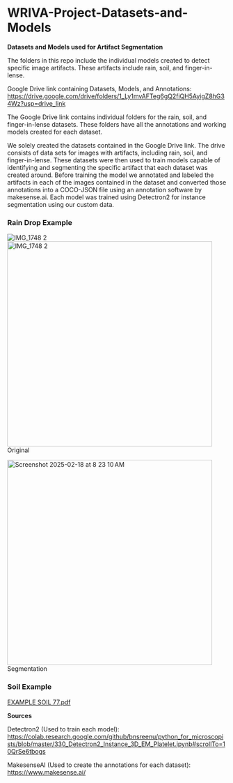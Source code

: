 # WRIVA-Project-Datasets-and-Models
****Datasets and Models used for Artifact Segmentation****

The folders in this repo include the individual models created to detect specific image artifacts. These artifacts include rain, soil, and finger-in-lense.

Google Drive link containing Datasets, Models, and Annotations: https://drive.google.com/drive/folders/1_Ly1mvAFTeg6gQ2fiQH5AyigZ8hG34Wz?usp=drive_link

The Google Drive link contains individual folders for the rain, soil, and finger-in-lense datasets. These folders have all the annotations and working models created for each dataset.

We solely created the datasets contained in the Google Drive link. The drive consists of data sets for images with artifacts, including rain, soil, and finger-in-lense. These datasets were then used to train models capable of identifying and segmenting the specific artifact that each dataset was created around. Before training the model we annotated and labeled the artifacts in each of the images contained in the dataset and converted those annotations into a COCO-JSON file using an annotation software by makesense.ai. Each model was trained using Detectron2 for instance segmentation using our custom data.

### Rain Drop Example

![IMG_1748 2](https://github.com/user-attachments/assets/620e30ee-27a6-4353-beba-c86a49c37484)
<img width="471" alt="IMG_1748 2" src="https://github.com/user-attachments/assets/620e30ee-27a6-4353-beba-c86a49c37484" />
Original

<img width="471" alt="Screenshot 2025-02-18 at 8 23 10 AM" src="https://github.com/user-attachments/assets/bc9bbfa0-c098-487e-a734-50fc04c6c1c3" />
Segmentation

### Soil Example
[EXAMPLE SOIL 77.pdf](https://github.com/user-attachments/files/18494828/EXAMPLE.SOIL.77.pdf)


**Sources**

Detectron2 (Used to train each model): https://colab.research.google.com/github/bnsreenu/python_for_microscopists/blob/master/330_Detectron2_Instance_3D_EM_Platelet.ipynb#scrollTo=10QrSe6tbogs

MakesenseAI (Used to create the annotations for each dataset): https://www.makesense.ai/
